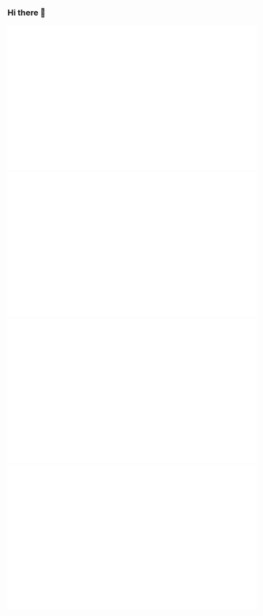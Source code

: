 ### Hi there 👋

<center>
    <img src="https://raw.githubusercontent.com/kybeka/kybeka-stats/master/generated/overview.svg#gh-dark-mode-only">
</center>

<center>
    <img src="https://raw.githubusercontent.com/kybeka/kybeka-stats/master/generated/overview.svg#gh-light-mode-only">
</center>

<center>
    <img src="https://raw.githubusercontent.com/kybeka/kybeka-stats/master/generated/languages.svg#gh-dark-mode-only">
</center>

<center>
    <img src="https://raw.githubusercontent.com/kybeka/kybeka-stats/master/generated/languages.svg#gh-light-mode-only">
</center>

<!--
**kybeka/kybeka** is a ✨ _special_ ✨ repository because its `README.md` (this file) appears on your GitHub profile.

Here are some ideas to get you started:

- 🔭 I’m currently working on ...
- 🌱 I’m currently learning ...
- 👯 I’m looking to collaborate on ...
- 🤔 I’m looking for help with ...
- 💬 Ask me about ...
- 📫 How to reach me: ...
- 😄 Pronouns: ...
- ⚡ Fun fact: ...
-->
